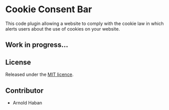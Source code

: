 # Cookie Consent Bar

This code plugin allowing a website to comply with the cookie law in which alerts users about the use of cookies on your website.

## Work in progress...

## License

Released under the [MIT licence](http://opensource.org/licenses/MIT).

## Contributor
- Arnold Haban
